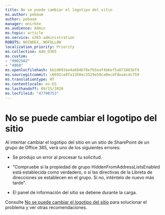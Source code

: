 ```yaml
---
title: No se puede cambiar el logotipo del sitio
ms.author: pebaum
author: pebaum
manager: mnirkhe
ms.audience: Admin
ms.topic: article
ms.service: o365-administration
ROBOTS: NOINDEX, NOFOLLOW
localization_priority: Priority
ms.collection: Adm_O365
ms.custom:
- "9002502"
- "4868"
ms.openlocfilehash: bb2d093ae4a684bf8efb5eaf4b6ef5a871883bfd
ms.sourcegitcommit: c6692ce0fa1358ec3529e59ca0ecdfdea4cdc759
ms.translationtype: HT
ms.contentlocale: es-ES
ms.lasthandoff: 09/15/2020
ms.locfileid: "47798753"
---
```

# <a name="unable-to-change-site-logo"></a>No se puede cambiar el logotipo del sitio

Al intentar cambiar el logotipo del sitio en un sitio de SharePoint de un grupo de Office 365, verá uno de los siguientes errores:

- Se produjo un error al procesar tu solicitud.

- "Compruebe si la propiedad de grupo HiddenFromAddressListsEnabled está establecida como verdadero, o si las directivas de la Libreta de direcciones se establecen en el grupo. Si no, inténtelo de nuevo más tarde".

- El panel de información del sitio se detiene durante la carga.

Consulte [No se puede cambiar el logotipo del sitio](https://docs.microsoft.com/sharepoint/troubleshoot/sites/error-when-changing-o365-site-logo) para solucionar el problema y ver otras recomendaciones.
